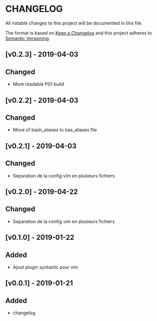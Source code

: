 # CHANGELOG
All notable changes to this project will be documented in this file.

The format is based on [Keep a Changelog](http://keepachangelog.com/)
and this project adheres to [Semantic Versioning](http://semver.org/).

[v0.2.3] - 2019-04-03
---------------------
## Changed
- More readable PS1 build

[v0.2.2] - 2019-04-03
---------------------
## Changed
- Move of bash_aliases to bas_aliases file

[v0.2.1] - 2019-04-03
---------------------
## Changed
- Separation de la config vim en plusieurs fichiers

[v0.2.0] - 2019-04-22
---------------------
## Changed
- Separation de la config vim en plusieurs fichiers

[v0.1.0] - 2019-01-22
---------------------
## Added
- Ajout plugin syntastic pour vim

[v0.0.1] - 2019-01-21
---------------------
## Added
- changelog
